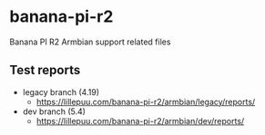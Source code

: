 # banana-pi-r2
Banana PI R2 Armbian support related files

## Test reports

- legacy branch (4.19)
  - https://lillepuu.com/banana-pi-r2/armbian/legacy/reports/
- dev branch (5.4)
  - https://lillepuu.com/banana-pi-r2/armbian/dev/reports/
